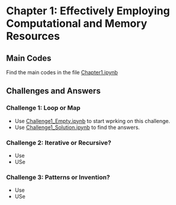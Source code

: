 # Chapter 1: Effectively Employing Computational and Memory Resources

## Main Codes
Find the main codes in the file [Chapter1.ipynb]()

## Challenges and Answers
### Challenge 1: Loop or Map
- Use [Challenge1_Empty.ipynb](https://github.com/royjafari/optimizing-python-code/blob/main/ch1/Challenge1_Empty.ipynb) to start wprking on this challenge. 
- Use [Challenge1_Solution.ipynb](https://github.com/royjafari/optimizing-python-code/blob/main/ch1/Challenge1_Solution.ipynb) to find the answers.

### Challenge 2: Iterative or Recursive?
- Use
- USe

### Challenge 3: Patterns or Invention?
- Use
- USe
